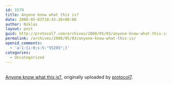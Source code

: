 ```yaml
---
id: 1579
title: Anyone know what this is?
date: 2008-05-03T18:43:28+00:00
author: Niklas
layout: post
guid: http://protocol7.com/archives/2008/05/03/anyone-know-what-this-is/
permalink: /archives/2008/05/03/anyone-know-what-this-is/
openid_comments:
  - 'a:1:{i:0;s:5:"55205";}'
categories:
  - Uncategorized
---
```

<div class='microid-5f9c3a4d1b0d7489b3b803fdde45944008043e6f'>
  <div class="flickr-frame">
    <a href="http://www.flickr.com/photos/protocol7/2462230578/" title="photo sharing"><img src="http://farm3.static.flickr.com/2306/2462230578_c568b20215.jpg?v=1209924354" class="flickr-photo" alt="" /></a><br /> <br /> <span class="flickr-caption"><a href="http://www.flickr.com/photos/protocol7/2462230578/">Anyone know what this is?</a>, originally uploaded by <a href="http://www.flickr.com/people/protocol7/">protocol7</a>.</span>
  </div>
  
  <p class="flickr-yourcomment">
    </div>